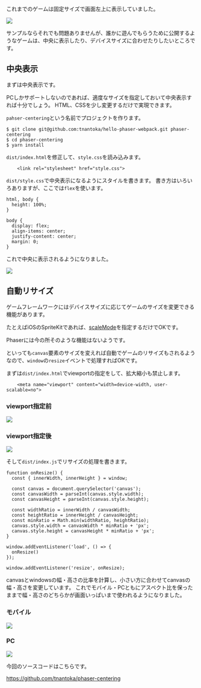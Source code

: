 これまでのゲームは固定サイズで画面左上に表示していました。

![](phaser-centering-1.png)

サンプルならそれでも問題ありませんが、誰かに遊んでもらうために公開するようなゲームは、中央に表示したり、デバイスサイズに合わせたりしたいところです。

## 中央表示

まずは中央表示です。

PCしかサポートしないのであれば、適度なサイズを指定しておいて中央表示すれば十分でしょう。
HTML、CSSを少し変更するだけで実現できます。

`pahser-centering`という名前でプロジェクトを作ります。

```
$ git clone git@github.com:tnantoka/hello-phaser-webpack.git phaser-centering
$ cd phaser-centering
$ yarn install
```

`dist/index.html`を修正して、`style.css`を読み込みます。

```
    <link rel="stylesheet" href="style.css">
```

`dist/style.css`で中央表示になるようにスタイルを書きます。
書き方はいろいろありますが、ここでは`flex`を使います。

```
html, body {
  height: 100%;
}

body {
  display: flex;
  align-items: center;
  justify-content: center;
  margin: 0;
}
```

これで中央に表示されるようになりました。

![](phaser-centering-2.png)

## 自動リサイズ

ゲームフレームワークにはデバイスサイズに応じてゲームのサイズを変更できる機能があります。

たとえばiOSのSpriteKitであれば、[scaleMode](https://developer.apple.com/documentation/spritekit/skscene/1519562-scalemode)を指定するだけでOKです。

Phaserには今の所そのような機能はないようです。

といっても`canvas`要素のサイズを変えれば自動でゲームのリサイズもされるようなので、`window`の`resize`イベントで処理すればOKです。

まずは`dist/index.html`でviewportの指定をして、拡大縮小も禁止します。

```
    <meta name="viewport" content="width=device-width, user-scalable=no">
```

### viewport指定前

![](phaser-centering-3.png)

### viewport指定後

![](phaser-centering-4.png)


そして`dist/index.js`でリサイズの処理を書きます。

```
function onResize() {
  const { innerWidth, innerHeight } = window;

  const canvas = document.querySelector('canvas');
  const canvasWidth = parseInt(canvas.style.width);
  const canvasHeight = parseInt(canvas.style.height);

  const widthRatio = innerWidth / canvasWidth;
  const heightRatio = innerHeight / canvasHeight;
  const minRatio = Math.min(widthRatio, heightRatio);
  canvas.style.width = canvasWidth * minRatio + 'px';
  canvas.style.height = canvasHeight * minRatio + 'px';
}

window.addEventListener('load', () => {
  onResize()
});

window.addEventListener('resize', onResize);
```

canvasとwindowsの幅・高さの比率を計算し、小さい方に合わせてcanvasの幅・高さを変更しています。
これでモバイル・PCともにアスペクト比を保ったままで幅・高さのどちらかが画面いっぱいまで使われるようになりました。

### モバイル

![](phaser-centering-5.png)

### PC

![](phaser-centering-6.png)

今回のソースコードはこちらです。

<https://github.com/tnantoka/phaser-centering>
